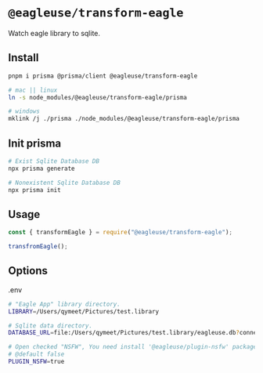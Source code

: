 # `@eagleuse/transform-eagle`

Watch eagle library to sqlite.

## Install

```zsh
pnpm i prisma @prisma/client @eagleuse/transform-eagle

# mac || linux
ln -s node_modules/@eagleuse/transform-eagle/prisma

# windows
mklink /j ./prisma ./node_modules/@eagleuse/transform-eagle/prisma
```

## Init prisma

```zsh
# Exist Sqlite Database DB
npx prisma generate

# Nonexistent Sqlite Database DB
npx prisma init
```

## Usage

```js
const { transformEagle } = require("@eagleuse/transform-eagle");

transfromEagle();
```

## Options

.env

```sh
# "Eagle App" library directory.
LIBRARY=/Users/qymeet/Pictures/test.library

# Sqlite data directory.
DATABASE_URL=file:/Users/qymeet/Pictures/test.library/eagleuse.db?connection_limit=1

# Open checked "NSFW", You need install '@eagleuse/plugin-nsfw' package.
# @default false
PLUGIN_NSFW=true
```

